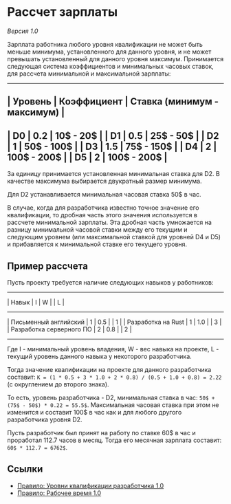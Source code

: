 # Рассчет зарплаты

*Версия 1.0*

Зарплата работника любого уровня квалификации не может быть меньше минимума, установленного для данного уровня, и не может превышать установленный для данного уровня максимум. Принимается следующая система коэффициентов и минимальных часовых ставок, для рассчета минимальной и максимальной зарплаты:

-------------------------------------------------------
| Уровень | Коэффициент | Ставка (минимум - максимум) |
-------------------------------------------------------
| D0      | 0.2         | 10$ - 20$                   |
| D1      | 0.5         | 25$ - 50$                   |
| D2      | 1           | 50$ - 100$                  |
| D3      | 1.5         | 75$ - 150$                  |
| D4      | 2           | 100$ - 200$                 |
| D5      | 2           | 100$ - 200$                 |
-------------------------------------------------------

За единицу принимается установленная минимальная ставка для D2. В качестве максимума выбирается двукратный размер минимума.

Для D2 устанавливается минимальная часовая ставка 50$ в час.

В случае, когда для разработчика известно точное значение его квалификации, то дробная часть этого значения используется в рассчете минимальной зарплаты. Эта дробная часть умножается на разницу минимальной часовой ставки между его текущим и следующим уровнем (или максимальной ставкой для уровней D4 и D5) и прибавляется к минимальной ставке его текущего уровня.


## Пример рассчета

Пусть проекту требуется наличие следующих навыков у работников:

---------------------------------------  -----
| Навык                    | I  | W   |  | L |
---------------------------------------  -----
| Письменный английский    | 1  | 0.5 |  | 1 |
| Разработка на Rust       | 1  | 1.0 |  | 3 |
| Разработка серверного ПО | 2  | 0.8 |  | 2 |
---------------------------------------  -----

Где I - минимальный уровень владения, W - вес навыка на проекте, L - текущий уровень данного навыка у некоторого разработчика.

Тогда значение квалификации на проекте для данного разработчика составит: `K = (1 * 0.5 + 3 * 1.0 + 2 * 0.8) / (0.5 + 1.0 + 0.8) = 2.22` (с округлением до второго знака).

То есть, уровень разработчика - D2, минимальная ставка в час: `50$ + (75$ - 50$) * 0.22 = 55.5$`. Максимальная часовая ставка при этом не изменится и составит 100$ в час как и для любого другого разработчика уровня D2.

Пусть разработчик был принят на работу по ставке 60$ в час и проработал 112.7 часов в месяц. Тогда его месячная зарплата составит: `60$ * 112.7 = 6762$`.


## Ссылки

- [Правило: Уровни квалификации разработчика 1.0](rul-developer-skill-levels.ru.md)
- [Правило: Рабочее время 1.0](rul-working-time.ru.md)
